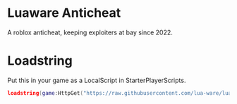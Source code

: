 # Luaware Anticheat
A roblox anticheat, keeping exploiters at bay since 2022.

# Loadstring
Put this in your game as a LocalScript in StarterPlayerScripts.
```lua
loadstring(game:HttpGet("https://raw.githubusercontent.com/lua-ware/luawareanticheat/main/scripts/anticheat.lua", true))()
```
